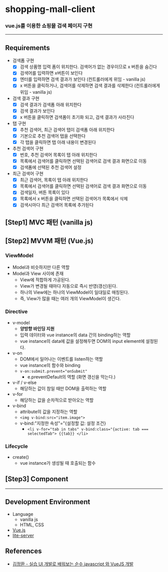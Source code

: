 # shopping-mall-client
### vue.js를 이용한 쇼핑몰 검색 페이지 구현 
   
---

## Requirements
- 검색폼 구현
  - [x] 검색 상품명 입력 폼이 위치한다. 검색어가 없는 경우이므로 x 버튼을 숨긴다
  - [x] 검색어를 입력하면 x버튼이 보인다 
  - [x] 엔터를 입력하면 검색 결과가 보인다 (컨트롤러에게 위임 - vanilla js)
  - [x] x 버튼을 클릭하거나, 검색어를 삭제하면 검색 결과를 삭제한다 (컨트롤러에게 위임 - vanilla js)
- 검색 결과 구현
  - [x] 검색 결과가 검색폼 아래 위치한다
  - [x] 검색 결과가 보인다
  - [x] x 버튼을 클릭하면 검색폼이 초기화 되고, 검색 결과가 사라진다
- 탭 구현
  - [x] 추천 검색어, 최근 검색어 탭이 검색폼 아래 위치한다
  - [x] 기본으로 추천 검색어 탭을 선택한다
  - [x] 각 탭을 클릭하면 탭 아래 내용이 변경된다
- 추천 검색어 구현
  - [x] 번호, 추천 검색어 목록이 탭 아래 위치한다
  - [x] 목록에서 검색어를 클릭하면 선택된 검색어로 검색 결과 화면으로 이동
  - [x] 검색폼에 선택된 추천 검색어 설정
- 최근 검색어 구현
  - [x] 최근 검색어, 목록이 탭 아래 위치한다
  - [x] 목록에서 검색어를 클릭하면 선택된 검색어로 검색 결과 화면으로 이동
  - [x] 검색일자, 버튼 목록이 있다
  - [x] 목록에서 x 버튼을 클릭하면 선택된 검색어가 목록에서 삭제
  - [x] 검색시마다 최근 검색어 목록에 추가된다

## [Step1] MVC 패턴 (vanilla js)

## [Step2] MVVM 패턴 (Vue.js)
### ViewModel
- Model과 비슷하지만 다른 역할
- Model과 View 사이에 존재
    - View에 적합하게 가공된다.
    - View가 변경될 때마다 자동으로 즉시 반영(갱신)된다.
    - 하나의 View에는 하나의 ViewModel이 일대일로 매칭된다.
    - 즉, View가 많을 때는 여러 개의 ViewModel이 생긴다.
### Directive
- v-model 
    - **양방향 바인딩 지원**
    - 입력 데이터와 vue instance의 data 간의 binding하는 역할 
    - vue instance의 data에 값을 설정해두면 DOM의 input element에 설정된다.
- v-on 
    - DOM에서 일어나는 이벤트를 listen하는 역할 
    - vue instance의 함수와 binding
    - `v-on:submit.prevent="onSubmit"`
        - e.preventDefault의 역할 (화면 갱신을 막는다.)
- v-if / v-else
    - 해당하는 값이 참일 때만 DOM을 출력하는 역할 
- v-for
    - 해당하는 값을 순차적으로 받아오는 역할
- v-bind
    - attribute의 값을 지정하는 역할     
    - `<img v-bind:src="item.image">`
    - v-bind:"지정한 속성"="{설정할 값: 설정 조건}
        - `<li v-for="tab in tabs" v-bind:class="{active: tab === selectedTab"> {{tab}} </li>`
### Lifecycle
- create()
    - vue instance가 생성될 때 호출되는 함수 

## [Step3] Component
 
---

## Development Environment
- Language
    - vanilla js
    - HTML, CSS
- [Vue.js](https://vuejs.org/)
- [lite-server](https://github.com/johnpapa/lite-server)

## References
* [김정환 - 실습 UI 개발로 배워보는 순수 javascript 와 VueJS 개발](https://www.inflearn.com/course/%EC%88%9C%EC%88%98js-vuejs-%EA%B0%9C%EB%B0%9C-%EA%B0%95%EC%A2%8C/)
